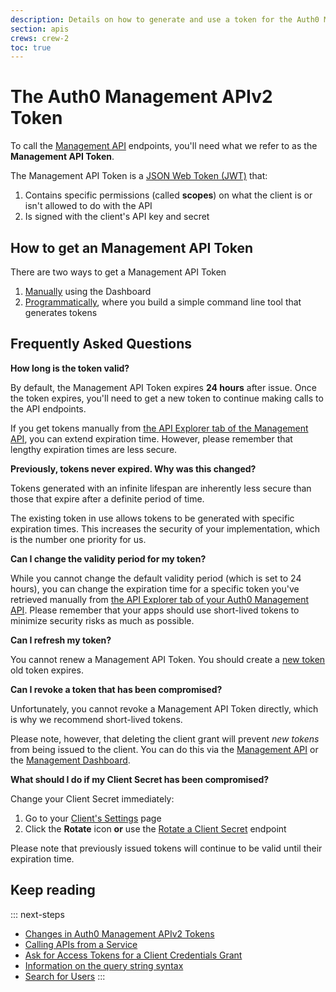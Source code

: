```yaml
---
description: Details on how to generate and use a token for the Auth0 Management APIv2
section: apis
crews: crew-2
toc: true
---
```

# The Auth0 Management APIv2 Token

To call the [Management API](/api/management/v2) endpoints, you'll need what we refer to as the **Management API Token**.

The Management API Token is a [JSON Web Token (JWT)](/jwt) that:

1. Contains specific permissions (called **scopes**) on what the client is or isn't allowed to do with the API
2. Is signed with the client's API key and secret

## How to get an Management API Token

There are two ways to get a Management API Token

1. [Manually](/api/management/v2/tokens/manually) using the Dashboard
2. [Programmatically](/api/management/v2/tokens/programatically), where you build a simple command line tool that generates tokens

## Frequently Asked Questions

**How long is the token valid?**

By default, the Management API Token expires **24 hours** after issue. Once the token expires, you'll need to get a new token to continue making calls to the API endpoints.

If you get tokens manually from [the API Explorer tab of the Management API](${manage_url}/#/apis/management/explorer), you can extend expiration time. However, please remember that lengthy expiration times are less secure.

**Previously, tokens never expired. Why was this changed?**

Tokens generated with an infinite lifespan are inherently less secure than those that expire after a definite period of time.

The existing token in use allows tokens to be generated with specific expiration times. This increases the security of your implementation, which is the number one priority for us.

**Can I change the validity period for my token?**

While you cannot change the default validity period (which is set to 24 hours), you can change the expiration time for a specific token you've retrieved manually from [the API Explorer tab of your Auth0 Management API](${manage_url}/#/apis/management/explorer). Please remember that your apps should use short-lived tokens to minimize security risks as much as possible.

**Can I refresh my token?**

You cannot renew a Management API Token. You should create a [new token](#2-get-the-token) old token expires.

**Can I revoke a token that has been compromised?**

Unfortunately, you cannot revoke a Management API Token directly, which is why we recommend short-lived tokens.

Please note, however, that deleting the client grant will prevent *new tokens* from being issued to the client. You can do this via the [Management API](/api/management/v2#!/Client_Grants/delete_client_grants_by_id) or the [Management Dashboard](${manage_url}/#/apis/management/authorized-clients).

**What should I do if my Client Secret has been compromised?**

Change your Client Secret immediately:

1. Go to your [Client's Settings](${manage_url}/#/clients/${account.clientId}/settings) page
2. Click the __Rotate__ icon <i class="notification-icon icon-budicon-171"></i> **or** use the [Rotate a Client Secret](/api/management/v2#!/Clients/post_rotate_secret) endpoint

Please note that previously issued tokens will continue to be valid until their expiration time.

## Keep reading

::: next-steps
* [Changes in Auth0 Management APIv2 Tokens](/api/management/v2/tokens-flows)
* [Calling APIs from a Service](/api-auth/grant/client-credentials)
* [Ask for Access Tokens for a Client Credentials Grant](/api-auth/config/asking-for-access-tokens)
* [Information on the query string syntax](/api/management/v2/query-string-syntax)
* [Search for Users](/api/management/v2/user-search)
:::
